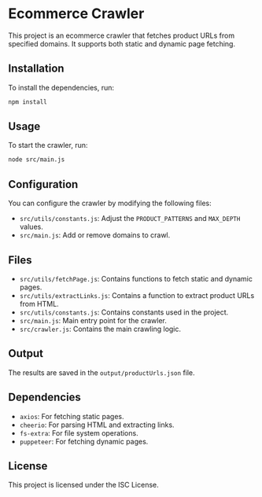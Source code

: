 # Ecommerce Crawler

This project is an ecommerce crawler that fetches product URLs from specified domains. It supports both static and dynamic page fetching.

## Installation

To install the dependencies, run:

```bash
npm install
```

## Usage

To start the crawler, run:

```bash
node src/main.js
```

## Configuration

You can configure the crawler by modifying the following files:

- `src/utils/constants.js`: Adjust the `PRODUCT_PATTERNS` and `MAX_DEPTH` values.
- `src/main.js`: Add or remove domains to crawl.

## Files

- `src/utils/fetchPage.js`: Contains functions to fetch static and dynamic pages.
- `src/utils/extractLinks.js`: Contains a function to extract product URLs from HTML.
- `src/utils/constants.js`: Contains constants used in the project.
- `src/main.js`: Main entry point for the crawler.
- `src/crawler.js`: Contains the main crawling logic.

## Output

The results are saved in the `output/productUrls.json` file.

## Dependencies

- `axios`: For fetching static pages.
- `cheerio`: For parsing HTML and extracting links.
- `fs-extra`: For file system operations.
- `puppeteer`: For fetching dynamic pages.

## License

This project is licensed under the ISC License.
